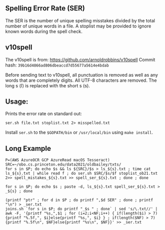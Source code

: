 ## Spelling Error Rate (SER)

The SER is the number of unique spelling misstakes divided by the total number of unique words in a file. A stoplist may be provided to ignore known words during the spell check.

## v10spell

The v10spell is from: https://github.com/arnoldrobbins/v10spell
Commit hash: `39b16d4866ad806dbeaccd7d55677a5614e4bdab`

Before sending text to v10spell, all punctuation is removed as well as any words that are completely digits. All UTF-8 characters are removed. The long s (ſ) is replaced with the short s (s).

## Usage:

Prints the error rate on standard out:

```
ser.sh file.txt stoplist.txt 2> misspelled.txt
```

Install `ser.sh` to the `$GOPATH/bin` or `/usr/local/bin` using `make install`.

## Long Example

```
P=(AWS AzureOCR GCP AzureRead macOS Tesseract)
SRC=~/obo.cs.princeton.edu/data2021/oldbailey/txts/
for s in $P; do echo $s && ls ${SRC}/$s > ls_${s}.txt ; time cat ls_${s}.txt | while read f ; do ser.sh $SRC/$s/$f stoplist_ob21.txt 2>> spell_mistakes_${s}.txt >> spell_ser_${s}.txt ; done ; done

for s in $P; do echo $s ; paste -d, ls_${s}.txt spell_ser_${s}.txt > _${s} ; done

(printf "ptr" ; for d in $P ; do printf ",$d SER" ; done ; printf "\n") > _ser.txt
joins.sh `for s in $P; do printf "_$s " ; done` | sed 's/\.txt//' | awk -F, '{printf "%s,",$1 ; for (i=2;i<NF;i++) { if(length($i) > 7){printf "%.5f,", $i}else{printf "%s,", $i} } ; if(length($NF) > 7) {printf "%.5f\n", $NF}else{printf "%s\n", $NF}}' >> _ser.txt
```
